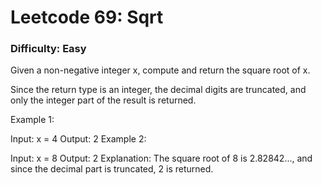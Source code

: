 # Leetcode 69: Sqrt

### Difficulty: Easy

Given a non-negative integer x, compute and return the square root of x.

Since the return type is an integer, the decimal digits are truncated, and only the integer part of the result is returned.

 

Example 1:

Input: x = 4
Output: 2
Example 2:

Input: x = 8
Output: 2
Explanation: The square root of 8 is 2.82842..., and since the decimal part is truncated, 2 is returned.
